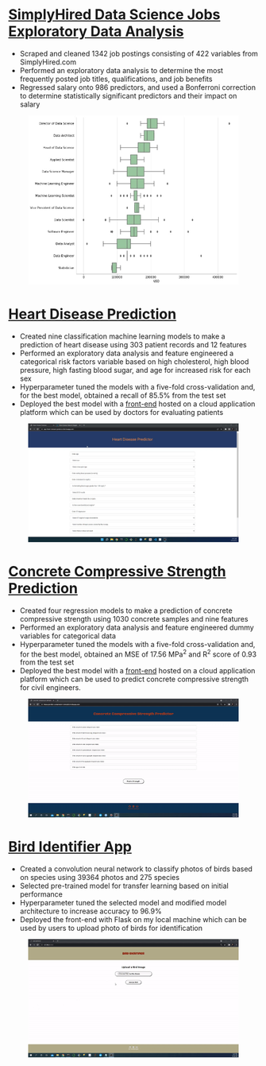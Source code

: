 # [SimplyHired Data Science Jobs Exploratory Data Analysis](https://github.com/michaelabryant/simplyhired-eda)
- Scraped and cleaned 1342 job postings consisting of 422 variables from SimplyHired.com
- Performed an exploratory data analysis to determine the most frequently posted job titles, qualifications, and job benefits
- Regressed salary onto 986 predictors, and used a Bonferroni correction to determine statistically significant predictors and their impact on salary

<div align="center">

<figure>
<img src="images/job-titles-salary.jpg"><br/>
</figure>

</div>

# [Heart Disease Prediction](https://github.com/michaelabryant/heart-disease-prediction)
- Created nine classification machine learning models to make a prediction of heart disease using 303 patient records and 12 features
- Performed an exploratory data analysis and feature engineered a categorical risk factors variable based on high cholesterol, high blood pressure, high fasting blood sugar, and age for increased risk for each sex
- Hyperparameter tuned the models with a five-fold cross-validation and, for the best model, obtained a recall of 85.5% from the test set
- Deployed the best model with a [front-end](https://app-heart-disease-predictor.herokuapp.com/) hosted on a cloud application platform which can be used by doctors for evaluating patients

<div align="center">

<figure>
<img src="images/heart-disease-deployment-larger.gif"><br/>
</figure>

</div>

# [Concrete Compressive Strength Prediction](https://github.com/michaelabryant/concrete-strength-prediction)
- Created four regression models to make a prediction of concrete compressive strength using 1030 concrete samples and nine features
- Performed an exploratory data analysis and feature engineered dummy variables for categorical data
- Hyperparameter tuned the models with a five-fold cross-validation and, for the best model, obtained an MSE of 17.56 MPa<sup>2</sup> and R<sup>2</sup> score of 0.93 from the test set
- Deployed the best model with a [front-end](https://predict-compressive-strength.herokuapp.com/) hosted on a cloud application platform which can be used to predict concrete compressive strength for civil engineers.

<div align="center">

<figure>
<img src="images/concrete-frontend.gif"><br/>
</figure>

</div>

# [Bird Identifier App](https://github.com/michaelabryant/bird-identifier)
- Created a convolution neural network to classify photos of birds based on species using 39364 photos and 275 species
- Selected pre-trained model for transfer learning based on initial performance
- Hyperparameter tuned the selected model and modified model architecture to increase accuracy to 96.9%
- Deployed the front-end with Flask on my local machine which can be used by users to upload photo of birds for identification

<div align="center">

<figure>
<img src="images/bird-deployment.gif"><br/>
</figure>

</div>
